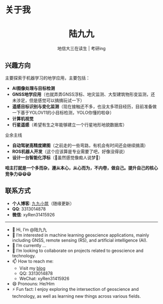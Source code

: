 # 关于我

<div align="center">
  <h1>陆九九</h1>
  <p>地信大三在读生 | 考研ing</p>
</div>

## 兴趣方向

主要探索于机器学习的地学应用，主要包括：
- **AI图像处理与目标检测**
- **GNSS地学应用**（也就弄弄GNSS浮标、地灾监测、大型建筑物形变监测，还未涉足，但是感觉可以搞搞玩试一下）
- **遥感目标识别与变化监测**（现在接触还不多，也没太多项目经历，目前准备做一下基于YOLOV11的小目标检测，YOLO你懂的啦😅）
- **计算机视觉**
- **行星遥感**（希望有生之年能够建立一个行星地形地貌数据库）


业余主线
- **自动驾驶高精度建图**（之前走的一些弯路，有机会有时间还会继续搞滴）
- **ROS机器人开发**（这个应该算是专业需要了吧，好像没得说）
- **设计一台智能化浮标**（🤣虽然感觉像痴人说梦🤣）

**咱主打就是一个多而杂，遵从本心，从心而为，不内卷，做自己。提升自己的核心竞争力😃😃😃**

## 联系方式

- **个人博客**: [九九小筑](http://www.luiujiu.site)（随缘更新）
- **QQ**: 3313014878
- **微信**: xyRen31415926

---

- 👋 Hi, I’m @陆九九
- 👀 I’m interested in machine learning geoscience applications, mainly including GNSS, remote sensing (RS), and artificial intelligence (AI).
- 🌱 I’m currently ...
- 💞️ I’m looking to collaborate on projects related to geoscience and technology.
- 📫 How to reach me: 
  - Visit my [blog](https://www.lujiujiu.site)
  - QQ: 3313014878
  - WeChat: xyRen31415926
- 😄 Pronouns: He/Him
- ⚡ Fun fact: I enjoy exploring the intersection of geoscience and technology, as well as learning new things across various fields.

<!---
nikofoy/nikofoy is a ✨ special ✨ repository because its `README.md` (this file) appears on your GitHub profile.
You can click the Preview link to take a look at your changes.
--->
